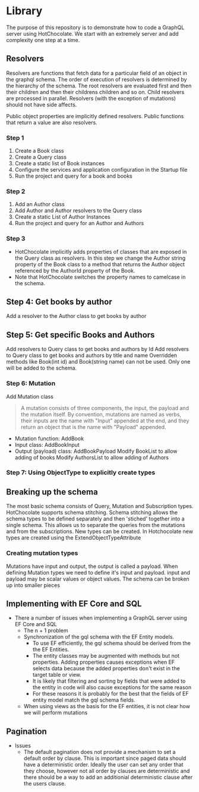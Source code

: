 # Library
The purpose of this repository is to demonstrate how to code a GraphQL server using HotChocolate. We start with an extremely server and add complexity one step at a time. 
## Resolvers
Resolvers are functions that fetch data for a particular field of an object in the graphql schema. The order of execution of resolvers is determined by the hierarchy of the schema. The root resolvers are evaluated first and then their children and then their childrens children and so on. Child resolvers are processed in parallel. Resolvers (with the exception of mutations) should not have side affects.

Public object properties are implicitly defined resolvers. Public functions that return a value are also resolvers.
### Step 1
1. Create a Book class
2. Create a Query class
3. Create a static list of Book instances
4. Configure the services and application configuration in the Startup file
5. Run the project and query for a book and books
### Step 2 
1. Add an Author class
2. Add Author and Author resolvers to the Query class
3. Create a static List of Author Instances
4. Run the project and query for an Author and Authors
### Step 3
* HotChocolate implicitly adds properties of classes that are exposed in the Query class as resolvers. In this step we change the Author string property of the Book class to a method that returns the Author object referenced by the AuthorId property of the Book.
* Note that HotChocolate switches the property names to camelcase in the schema.
## Step 4: Get books by author
Add a resolver to the Author class to get books by author
## Step 5: Get specific Books and Authors
Add resolvers to Query class to get books and authors by Id
Add resolvers to Query class to get books and authors by title and name
Overridden methods like Book(int id) and Book(string name) can not be used. Only one will be added to the schema. 
### Step 6: Mutation
Add Mutation class
>A mutation consists of three components, the input, the payload and the mutation itself. By convention, mutations are named as verbs, their inputs are the name with "Input" appended at the end, and they return an object that is the name with "Payload" appended.
* Mutation function: AddBook
* Input class: AddBookInput
* Output (payload) class: AddBookPayload
Modify BookList to allow adding of books
Modify AuthorsList to allow adding of Authors
### Step 7: Using ObjectType to explicitly create types

## Breaking up the schema
The most basic schema consists of Query, Mutation and Subscription types. HotChocolate supports schema stitching. Schema stitching allows the schema types to be defined separately and then 'stiched' together into a single schema. This allows us to separate the queries from the mutations and from the subscriptions. New types can be created. In Hotchocolate new types are created using the ExtendObjectTypeAttribute

### Creating mutation types
Mutations have input and output, the output is called a payload. When defining Mutation types we need to define it's input and payload. input and payload may be scalar values or object values.
The schema can be broken up into smaller pieces

## Implementing with EF Core and SQL
* There a number of issues when implementing a GraphQL server using EF Core and SQL
  * The n + 1 problem
  * Synchronization of the gql schema with the EF Entity models.
    * To use EF efficiently, the gql schema should be derived from the the EF Entities.
    * The entity classes may be augmented with methods but not properties. Adding properties causes exceptions when EF selects data because the added properties don't exist in the target table or view.
    * It is likely that filtering and sorting by fields that were added to the entity in code will also cause exceptions for the same reason
    * For these reasons it is probably for the best that the fields of EF entity model match the gql schema fields.
  * When using views as the basis for the EF entities, it is not clear how we will perform mutations 
## Pagination
* Issues
    * The default pagination does not provide a mechanism to set a default order by clause. This is important since paged data should have a deterministic order. Ideally the user can set any order that they choose, however not all order by clauses are deterministic and there should be a way to add an additionial deterministic clause after the users clause.
